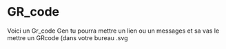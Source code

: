 # GR_code
Voici un Gr_code Gen tu pourra mettre un lien ou un messages et sa vas le mettre un GRcode (dans votre bureau .svg

